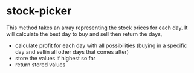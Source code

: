 # stock-picker

This method takes an array representing the stock prices for each day. It will calculate the best day to buy and sell then return the days,

- calculate profit for each day with all possibilities (buying in a specific day and sellin all other days that comes after) 
- store the values if highest so far
- return stored values 

